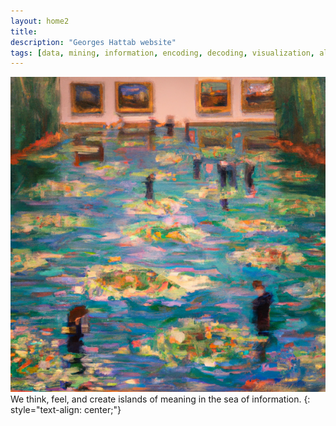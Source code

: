 ```yaml
---
layout: home2
title:
description: "Georges Hattab website"
tags: [data, mining, information, encoding, decoding, visualization, algorithm, responsive, research, meaning, design]
---
```


![](/images/index.png)
<br>
We think, feel, and create islands of meaning in the sea of information.
{: style="text-align: center;"}